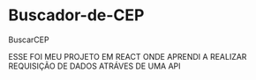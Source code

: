 # Buscador-de-CEP
BuscarCEP

ESSE FOI MEU PROJETO EM REACT ONDE APRENDI A REALIZAR REQUISIÇÃO DE DADOS ATRÁVES DE UMA API
